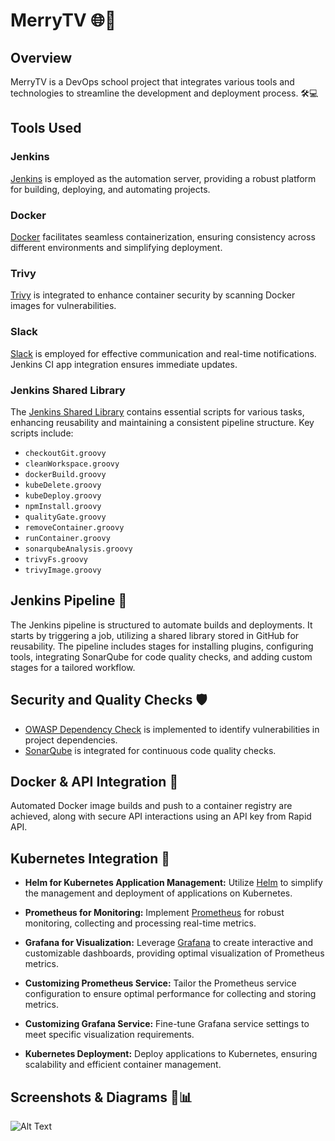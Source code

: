 # MerryTV 🌐🚀

## Overview

MerryTV is a DevOps school project that integrates various tools and technologies to streamline the development and deployment process. 🛠️💻 

## Tools Used

### Jenkins

[Jenkins](https://www.jenkins.io/) is employed as the automation server, providing a robust platform for building, deploying, and automating projects.

### Docker

[Docker](https://www.docker.com/) facilitates seamless containerization, ensuring consistency across different environments and simplifying deployment.

### Trivy

[Trivy](https://github.com/aquasecurity/trivy) is integrated to enhance container security by scanning Docker images for vulnerabilities.

### Slack

[Slack](https://slack.com/) is employed for effective communication and real-time notifications. Jenkins CI app integration ensures immediate updates.

### Jenkins Shared Library

The [Jenkins Shared Library](https://github.com/meryembarkallah21/Jenkins_shared_library) contains essential scripts for various tasks, enhancing reusability and maintaining a consistent pipeline structure. Key scripts include:

- `checkoutGit.groovy`
- `cleanWorkspace.groovy`
- `dockerBuild.groovy`
- `kubeDelete.groovy`
- `kubeDeploy.groovy`
- `npmInstall.groovy`
- `qualityGate.groovy`
- `removeContainer.groovy`
- `runContainer.groovy`
- `sonarqubeAnalysis.groovy`
- `trivyFs.groovy`
- `trivyImage.groovy`

## Jenkins Pipeline 🚀

The Jenkins pipeline is structured to automate builds and deployments. It starts by triggering a job, utilizing a shared library stored in GitHub for reusability. The pipeline includes stages for installing plugins, configuring tools, integrating SonarQube for code quality checks, and adding custom stages for a tailored workflow.

## Security and Quality Checks 🛡️

- [OWASP Dependency Check](https://owasp.org/www-project-dependency-check/) is implemented to identify vulnerabilities in project dependencies.
- [SonarQube](https://www.sonarqube.org/) is integrated for continuous code quality checks.

## Docker & API Integration 🐳

Automated Docker image builds and push to a container registry are achieved, along with secure API interactions using an API key from Rapid API.

## Kubernetes Integration 🚢

- **Helm for Kubernetes Application Management:**
  Utilize [Helm](https://helm.sh/) to simplify the management and deployment of applications on Kubernetes.

- **Prometheus for Monitoring:**
  Implement [Prometheus](https://prometheus.io/) for robust monitoring, collecting and processing real-time metrics.

- **Grafana for Visualization:**
  Leverage [Grafana](https://grafana.com/) to create interactive and customizable dashboards, providing optimal visualization of Prometheus metrics.

- **Customizing Prometheus Service:**
  Tailor the Prometheus service configuration to ensure optimal performance for collecting and storing metrics.

- **Customizing Grafana Service:**
  Fine-tune Grafana service settings to meet specific visualization requirements.

- **Kubernetes Deployment:**
  Deploy applications to Kubernetes, ensuring scalability and efficient container management.
## Screenshots & Diagrams 📸📊

![Alt Text](pic/pic.gif)

